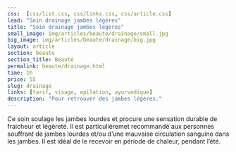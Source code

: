 ```yaml
---
css:  [css/list.css, css/links.css, css/article.css]
lead: "Soin drainage jambes légères"
title: "Soin drainage jambes légères"
small_image: img/articles/beaute/drainage/small.jpg
big_image: img/articles/beaute/drainage/big.jpg
layout: article
section: beaute
section_title: Beauté
permalink: beaute/drainage.html
time: 1h
price: 55
slug: drainage
links: [tarif, visage, epilation, ayurvedique]
description: "Pour retrouver des jambes légères."
---
```

Ce soin soulage les jambes lourdes et procure
une sensation durable de fraicheur et légèreté.
Il est particulièremet recommandé aux
personnes souffrant de jambes lourdes et/ou
d’une mauvaise circulation sanguine dans les
jambes.
Il est idéal de le recevoir en période de chaleur,
pendant l’été.